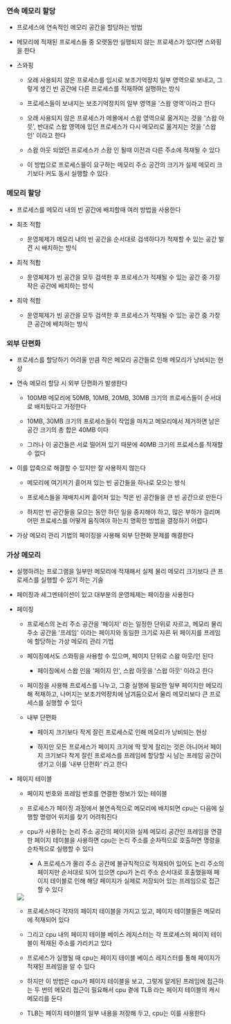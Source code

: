 ### 연속 메모리 할당

* 프로세스에 연속적인 메모리 공간을 할당하는 방법

* 메모리에 적재된 프로세스들 중 오랫동안 실행되지 않는 프로세스가 있다면 스와핑을 한다

* 스와핑

    - 오래 사용되지 않은 프로세스를 임시로 보조기억장치 일부 영역으로 보내고, 그렇게 생긴 빈 공간에 다른 프로세스를 적재하여 실행하는 방식

    - 프로세스들이 보내지는 보조기억장치의 일부 영역을 '스왑 영역'이라고 한다

    - 오래 사용되지 않은 프로세스가 메몰에서 스왑 영역으로 옮겨지는 것을 '스왑 아웃', 반대로 스왑 영역에 있던 프로세스가 다시 메모리로 옮겨지는 것을 '스왑 인' 이라고 한다

    - 스왑 아웃 되었던 프로세스가 스왑 인 될때 이전과 다른 주소에 적재될 수 있다

    - 이 방법으로 프로세스들이 요구하는 메모리 주소 공간의 크기가 실제 메모리 크기보다 커도 동시 실행할 수 있다

### 메모리 할당

* 프로세스를 메모리 내의 빈 공간에 배치할때 여러 방법을 사용한다

* 최초 적합

    - 운영체제가 메모리 내의 빈 공간을 순서대로 검색하다가 적재할 수 있는 공간 발견 시 배치하는 방식

* 최적 적합

    - 운영체제가 빈 공간을 모두 검색한 후 프로세스가 적재될 수 있는 공간 중 가장 작은 공간에 배치하는 방식

* 최악 적합

    - 운영체제가 빈 공간을 모두 검색한 후 프로세스가 적재될 수 있는 공간 중 가장 큰 공간에 배치하는 방식

### 외부 단편화

* 프로세스를 할당하기 어려울 만큼 작은 메모리 공간들로 인해 메모리가 낭비되는 현상

* 연속 메모리 할당 시 외부 단편화가 발생한다

    - 100MB 메모리에 50MB, 10MB, 20MB, 30MB 크기의 프로세스들이 순서대로 배치됬다고 가정한다

    - 10MB, 30MB 크기의 프로세스들이 작업을 마치고 메모리에서 제거하면 남은 공간 크기의 총 합은 40MB 이다

    - 그러나 이 공간들은 서로 떨어져 있기 때문에 40MB 크기의 프로세스를 적재할 수 없다

* 이를 압축으로 해결할 수 있지만 잘 사용하지 않는다

    - 메모리에 여기저기 흩어져 있는 빈 공간들을 하나로 모으는 방식

    - 프로세스들을 재배치시켜 흩어져 있는 작은 빈 공간들을 큰 빈 공간으로 만든다

    - 하지만 빈 공간들을 모으는 동안 하던 일을 중지해야 하고, 많은 부하가 걸리며 어떤 프로세스를 어떻게 움직여야 하는지 명확한 방법을 결정하기 어렵다

* 가상 메모리 관리 기법의 페이징을 사용해 외부 단편화 문제를 해결한다

### 가상 메모리

* 실행하려는 프로그램을 일부만 메모리에 적재해서 실제 물리 메모리 크기보다 큰 프로세스를 실행할 수 있기 하는 기술

* 페이징과 세그멘테이션이 있고 대부분의 운영체제는 페이징을 사용한다

* 페이징

    - 프로세스의 논리 주소 공간을 '페이지' 라는 일정한 단위로 자르고, 메모리 물리 주소 공간을 '프레임' 이라는 페이지와 동일한 크기로 자른 뒤 페이지를 프레임에 할당하는 가상 메모리 관리 기법

    - 페이징에서도 스와핑을 사용할 수 있으며, 페이지 단위로 스왑 아웃/인 된다

        - 페이징에서 스왑 인을 '페이지 인', 스왑 아웃을 '스왑 아웃' 이라고 한다

    - 페이징을 사용해 프로세스를 나누고, 그중 실행에 필요한 일부 페이지만 메모리해 적재하고, 나머지는 보조기억장치에 남겨둠으로서 물리 메모리보다 큰 프로세스를 실행할 수 있다

    - 내부 단편화

        - 페이지 크기보다 작게 잘린 프로세스로 인해 메모리가 낭비되는 현상

        - 하지만 모든 프로세스가 페이지 크기에 딱 맞게 잘리는 것은 아니어서 페이지 크기보다 작게 잘린 프로세스를 프레임에 할당할 시 남는 프레임 공간이 생기고 이를 '내부 단편화' 라고 한다

* 페이지 테이블

    - 페이지 번호와 프레임 번호를 연결한 정보가 있는 테이블

    - 프로세스가 페이징 과정에서 불연속적으로 메모리에 배치되면 cpu는 다음에 실행할 명령어 위치를 찾기 어려워진다

    - cpu가 사용하는 논리 주소 공간의 페이지와 실제 메모리 공간인 프레임을 연결한 페이지 테이블을 사용하면 cpu는 논리 주소를 순차적으로 호출하면 명령을 순차적으로 실행할 수 있다 

        - A 프로세스가 물리 주소 공간에 불규칙적으로 적재되어 있어도 논리 주소의 페이지만 순서대로 되어 있으면 cpu가 논리 주소 순서대로 호출했을때 페이지 테이블로 인해 해당 페이지가 실제로 저장되어 있는 프레임으로 접근할 수 있다 
    
    <img src="https://github.com/user-attachments/assets/d1304910-a00d-4a12-a526-4245b40bdb22">

    - 프로세스마다 각자의 페이지 테이블을 가지고 있고, 페이지 테이블들은 메모리에 적재되어 있다

    - 그리고 cpu 내의 페이지 테이블 베이스 레지스터는 각 프로세스의 페이지 테이블이 적재된 주소를 가리키고 있다

    - 프로세스가 실행될 때 cpu는 페이지 테이블 베이스 레지스터를 통해 페이지가 적재된 프레임을 알 수 있다

    - 하지만 이 방법은 cpu가 페이지 테이블을 보고, 그렇게 알게된 프레임에 접근하는 두 번의 메모리 접근이 필요해서 cpu 곁에 TLB 라는 페이지 테이블의 캐시 메모리를 둔다

    - TLB는 페이지 테이블의 일부 내용을 저장해 두고, cpu는 이를 사용한다
